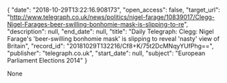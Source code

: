 {
  "date": "2018-10-29T13:22:16.908173", 
  "open_access": false, 
  "target_url": "http://www.telegraph.co.uk/news/politics/nigel-farage/10839017/Clegg-Nigel-Farages-beer-swilling-bonhomie-mask-is-slipping-to-re", 
  "description": null, 
  "end_date": null, 
  "title": "Daily Telegraph: Clegg: Nigel Farage's 'beer-swilling bonhomie mask' is slipping to reveal 'nasty' view of Britain", 
  "record_id": "20181029T132216/Cf8+K/75t2DcMNqyYUfPhg==", 
  "publisher": "telegraph.co.uk", 
  "start_date": null, 
  "subject": "European Parliament Elections 2014"
}

None